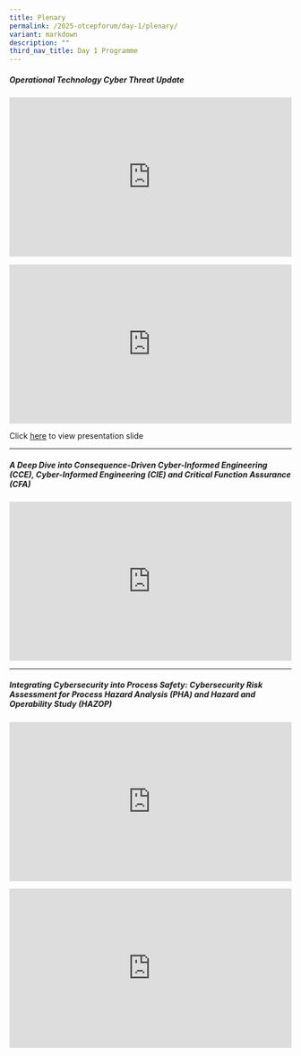```yaml
---
title: Plenary
permalink: /2025-otcepforum/day-1/plenary/
variant: markdown
description: ""
third_nav_title: Day 1 Programme
---
```

<h5><strong>Operational Technology Cyber Threat Update</strong></h5>
<p></p>
<div class="video-container">
<iframe height="315" width="560" allowfullscreen="true" frameborder="0" src="https://www.youtube.com/embed/X6pR1qk44SQ?si=9ZoGprh2mwTybQ_Y"></iframe>
</div>
<p></p>
<div class="video-container">
<iframe height="315" width="560" allowfullscreen="true" frameborder="0" src="https://www.youtube.com/embed/tORBzh82Yig?si=7-vYTJeVshuOBhj6"></iframe>
</div>

Click [here](https://www.dropbox.com/scl/fi/7jp8h86mzuxiau59blw6u/CSA-OTCEP-Forum-2025_Presentation-Carhart-1.pdf?rlkey=o6zttduq70ob9go91e0x4lfqe&amp;st=erbprijg&amp;dl=0) to view presentation slide
<p></p>
<hr>
<p></p>
<h5><strong>A Deep Dive into Consequence-Driven Cyber-Informed Engineering (CCE), Cyber-Informed Engineering (CIE) and Critical Function Assurance (CFA)</strong></h5>
<p></p>
<div class="video-container">
<iframe height="315" width="560" allowfullscreen="true" frameborder="0" src="https://www.youtube.com/embed/speU61T5e6k?si=iH6vsBU9umCIJPuR"></iframe>
</div>

<p></p>
<hr>
<p></p>
<h5><strong>Integrating Cybersecurity into Process Safety: Cybersecurity Risk Assessment for Process Hazard Analysis (PHA) and Hazard and Operability Study (HAZOP)</strong></h5>
<p></p>
<div class="video-container">
<iframe height="315" width="853" allowfullscreen="true" frameborder="0" src="https://www.youtube.com/embed/c2sV_EBAw2g?si=A5qJg2nRRhcL6FTE"></iframe>
</div>
<p></p>
<div class="video-container">
<iframe height="315" width="853" allowfullscreen="true" frameborder="0" src="https://www.youtube.com/embed/cP09k5tWB28?si=TvKh_oDS7VemFmKX"></iframe>
</div>
<p></p>

<style type="text/css"> 
	    .video-container {
      position: relative;
      padding-bottom: 56.25%; /* 16:9 */
      height: 0;
    }
    .video-container iframe {
      position: absolute;
      top: 0;
      left: 0;
      width: 100%;
      height: 100%;
    }
	</style>